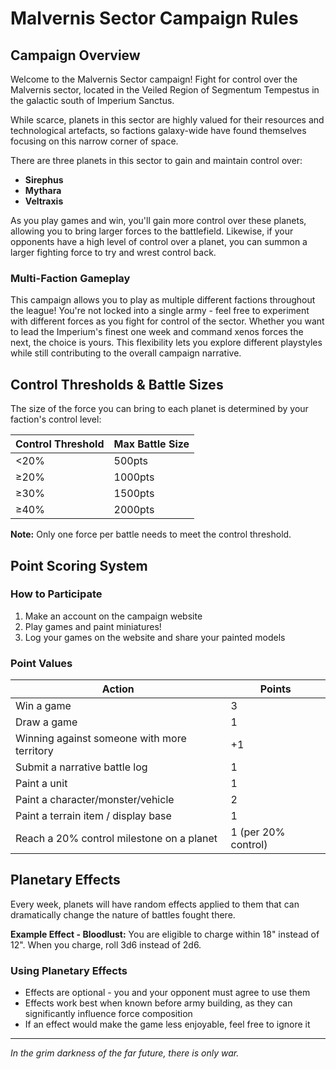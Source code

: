 # Malvernis Sector Campaign Rules

## Campaign Overview

Welcome to the Malvernis Sector campaign! Fight for control over the Malvernis sector, located in the Veiled Region of Segmentum Tempestus in the galactic south of Imperium Sanctus. 

While scarce, planets in this sector are highly valued for their resources and technological artefacts, so factions galaxy-wide have found themselves focusing on this narrow corner of space.

There are three planets in this sector to gain and maintain control over:
- **Sirephus**
- **Mythara** 
- **Veltraxis**

As you play games and win, you'll gain more control over these planets, allowing you to bring larger forces to the battlefield. Likewise, if your opponents have a high level of control over a planet, you can summon a larger fighting force to try and wrest control back.

### Multi-Faction Gameplay

This campaign allows you to play as multiple different factions throughout the league! You're not locked into a single army - feel free to experiment with different forces as you fight for control of the sector. Whether you want to lead the Imperium's finest one week and command xenos forces the next, the choice is yours. This flexibility lets you explore different playstyles while still contributing to the overall campaign narrative.

## Control Thresholds & Battle Sizes

The size of the force you can bring to each planet is determined by your faction's control level:

| Control Threshold | Max Battle Size |
|-------------------|-----------------|
| <20%              | 500pts          |
| ≥20%              | 1000pts         |
| ≥30%              | 1500pts         |
| ≥40%              | 2000pts         |

**Note:** Only one force per battle needs to meet the control threshold.

## Point Scoring System

### How to Participate

1. Make an account on the campaign website
2. Play games and paint miniatures!
3. Log your games on the website and share your painted models

### Point Values

| Action | Points |
|--------|--------|
| Win a game | 3 |
| Draw a game | 1 |
| Winning against someone with more territory | +1 |
| Submit a narrative battle log | 1 |
| Paint a unit | 1 |
| Paint a character/monster/vehicle | 2 |
| Paint a terrain item / display base | 1 |
| Reach a 20% control milestone on a planet | 1 (per 20% control) |

## Planetary Effects

Every week, planets will have random effects applied to them that can dramatically change the nature of battles fought there.

**Example Effect - Bloodlust:** You are eligible to charge within 18" instead of 12". When you charge, roll 3d6 instead of 2d6.

### Using Planetary Effects

- Effects are optional - you and your opponent must agree to use them
- Effects work best when known before army building, as they can significantly influence force composition
- If an effect would make the game less enjoyable, feel free to ignore it

---

*In the grim darkness of the far future, there is only war.*
